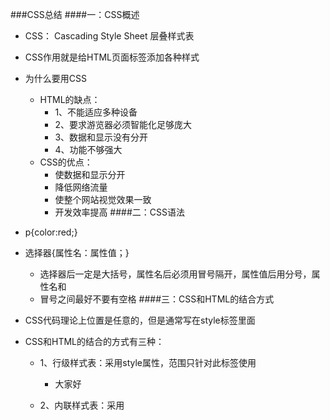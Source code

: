 ###CSS总结
####一：CSS概述
* CSS： Cascading Style Sheet 层叠样式表
* CSS作用就是给HTML页面标签添加各种样式
* 为什么要用CSS
	* HTML的缺点：
		* 1、不能适应多种设备
		* 2、要求游览器必须智能化足够庞大
		* 3、数据和显示没有分开
		* 4、功能不够强大
	* CSS的优点：
		* 使数据和显示分开
		* 降低网络流量
		* 使整个网站视觉效果一致
		* 开发效率提高
####二：CSS语法
* p{color:red;}

* 选择器{属性名：属性值；}
	* 选择器后一定是大括号，属性名后必须用冒号隔开，属性值后用分号，属性名和
	* 冒号之间最好不要有空格
####三：CSS和HTML的结合方式
* CSS代码理论上位置是任意的，但是通常写在style标签里面
* CSS和HTML的结合的方式有三种：
	* 1、行级样式表：采用style属性，范围只针对此标签使用
		* <div style = "border=1px;solid red;">大家好</div>
	* 2、内联样式表：采用<style>标签完成，范围针对此页面
	* 3、外部样式表：采用简历样式表文件，针对多个页面
		* 引入样式表文件的方式
			* 1：采用<link>标签
					```eg:<ling rel = "stylesheet" type = "text/css" href = "a.css"></link>```
			* 2、采用import，必须写在<style>标签中，并且必须是第一句
			```@import url(a.css)```
			
		* 两种引入方式的却别
			* 外部样式表中不能写<link>标签，但是可以写import语句
四、CSS选择器
	选择器分为两大类:
	1.基本选择器
	    a.标签选择器:指的就是选择器的名字代表html页面上的标签
			p{
				color:red ;
				border:1px dashed green;
			}
			
		b.类选择器：规定用圆点.来定义
			优点：灵活
			eg: .one{background-color:#ff0099; }
			
		c. ID选择器：规定用#来定义
			eg: #one{cursor:hand; }
		    区别：标签选择器针对的是页面上的一类标签.
				类选择器可以供多种标签使用.
				ID选择器是值供特定的标签(一个). ID是此标签在此页面上的唯一标识。
				
		d:通用选择器： 用*定义,代表页面上的所有标签。
			*{
					font-size:30px;
					margin-left:0px;
					margin-top:0px;
			}

2.扩展选择器
	 a. 组合选择器:采用逗号隔开
			eg: p,h1,h2,.one,#two{color:red ; }
	 b. 关联选择器(后代选择器): 采用空格隔开
			eg: h4 span i{color:red ; } 
			表示h4标签中的span标签中的i标签的样式
			h4和span和i标签不一定是紧挨着的。
	 c. 伪类选择器
		 1) :静态伪类：规定是用:来定义.只有两个.只能用于超链接.
						  :link表示超链接点击之前的颜色
						  :visited表示链接点击之后的颜色
						  
						eg:a:link{color:red ;}
						   a:visited{color:yellow;}
				注意： a:link{}定义的样式针对所有的写了href属性的超链接(不包括锚)
					   a{}定义的样式针对所有的超链接(包括锚)
		 2) :动态伪类 : 针对所有的标签都适用
					:hover : 是移动到某个标签上的时候
					:focus : 是某个标签获得焦点的时候
					:active : 点击某个标签没有放松鼠标时
					eg: label:hover{color:#00ff00; }
						input:focus{
								background-color:#ff9999;
								border:1px solid red;
							}
						a:active{
								color:blue;
							}

五、CSS各种选择器的冲突(掌握)
		CSS样式的冲突:
			1.ID选择器 > 类选择器 > 标签选择器
			2.行级样式表 > 内嵌样式表 > 外部样式表
			外部样式表的ID选择器  > 内嵌样式表的标签选择器

				原则： 就近原则

六、CSS的各种属性(掌握)
	? CSS中尺度单位的介绍
	  CSS的单位:
		a. 绝对单位 1in=2.54cm=25.4mm=72pt=6pc , pt是点或者磅，pc是派卡
		b. 相对单位：px, em(印刷单位相当于12个点), %(相对周围的文字)
			
		*字体设置
		   p{
				font-size:50px;    /*字体大小*/
				font-style:italic ;  /*斜体*/
				font-weight:bold;  /*粗体*/
				font-family:幼圆;  /*字体类型*/
				font-variant:small-caps;  /*小写变大写*/
			}
		*文本设置
		   p{
				letter-spacing:0.5cm ; /*字母间距*/
				word-spacing:1cm;   /*单词间距*/
				text-align:center;   /*在所包含容器的中间*/
				text-decoration:overline; /*字体修饰 underline下划线 line-through中划线 overline上划线*/
				text-transform:lowercase;  /*单词字体大小写*/
				color:red ;
			}
			
		*背景设置
			body{
					background-color:#ff99ff ;  /*背景颜色*/
					background-image:url(images/2.gif) ; /*背景图片*/
					background-repeat: no-repeat;  /*no-repeat不要平铺，repeat-x,横向平铺，repeat-y 纵向平铺*/
					background-position:center right; /*背景位置*/
					background-attachment: scroll ;           /*背景的移动 ,fixed跟着滚动条一起移动，scroll 不动*/
				}
		*列表设置
			ul li{
				list-style:none;    /*列表前样式*/
				list-style-image:url(images/2.gif) ;  /*列表项前图片*/
				margin-left:80px;  
			 }

		*盒子模型(border margin padding)
			 padding:是内容到边的距离
			 border: 是边的粗细
			 margin:是控件到控件的距离
			 
		*定位设置(position,float,clear,z-index)
			#d{
				position: absolute;    /*
						  1.绝对定位: 定义横纵坐标 .脱离了本身的顺序流
						  2.相对定位: 相对的是自己在顺序流中原来的位置
					  */

				left:100px;    /*横坐标*/
				top:100px;     /*纵坐标*/
				border:1px solid red ;  
				width:100px;
				height:100px;
				background-color:#ff66ff;
			  }

			#d1{
				position: relative;    /*相对位置*/
				left:100px;
				top:100px;
				border:1px solid green ;
				width:100px;
				height:100px;
				background-color:#339900;
			  }

			span{
				position: relative;
				left:20px;
				top:20px;
			 }
           z-index:值任意，值越大离我们越近
		   float : 浮动
		   overflow: 超出范围怎么办
		      鼠标样式设置(cursor)
